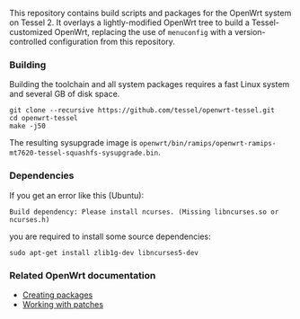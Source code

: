 This repository contains build scripts and packages for the OpenWrt system on Tessel 2. It overlays
a lightly-modified OpenWrt tree to build a Tessel-customized OpenWrt, replacing the use of
`menuconfig` with a version-controlled configuration from this repository.

### Building

Building the toolchain and all system packages requires a fast Linux system and several GB of disk
space.

```
git clone --recursive https://github.com/tessel/openwrt-tessel.git
cd openwrt-tessel
make -j50
```

The resulting sysupgrade image is
`openwrt/bin/ramips/openwrt-ramips-mt7620-tessel-squashfs-sysupgrade.bin`.

### Dependencies
If you get an error like this (Ubuntu):

```
Build dependency: Please install ncurses. (Missing libncurses.so or ncurses.h)

```
you are required to install some source dependencies:
```
sudo apt-get install zlib1g-dev libncurses5-dev
```

### Related OpenWrt documentation

* [Creating packages](http://wiki.openwrt.org/doc/devel/packages)
* [Working with patches](http://wiki.openwrt.org/doc/devel/patches)
